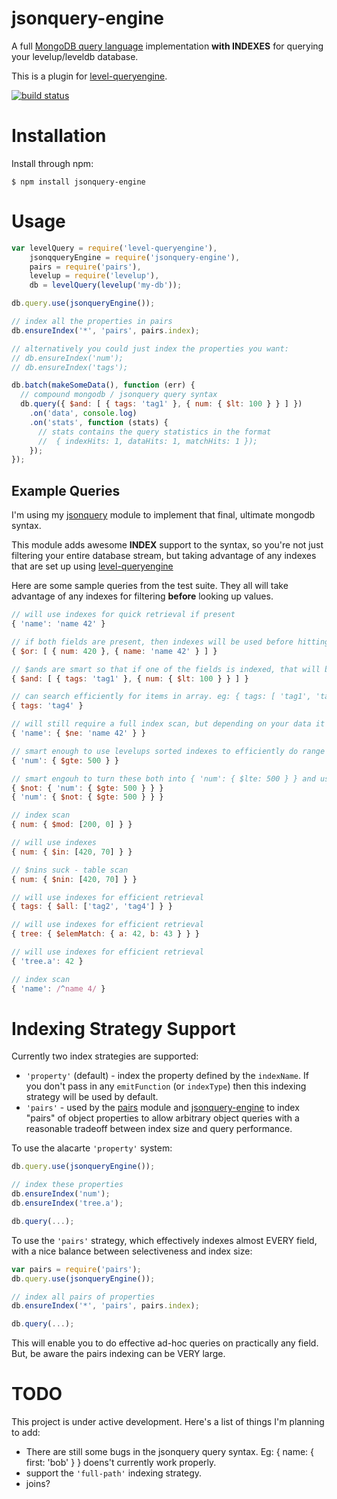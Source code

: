 # jsonquery-engine

A full [MongoDB query language](http://docs.mongodb.org/manual/reference/operator/)
implementation **with INDEXES** for querying your levelup/leveldb database.

This is a plugin for [level-queryengine](https://github.com/eugeneware/level-queryengine).

[![build status](https://secure.travis-ci.org/eugeneware/jsonquery-engine.png)](http://travis-ci.org/eugeneware/jsonquery-engine)

# Installation

Install through npm:

```
$ npm install jsonquery-engine
```

# Usage

``` js
var levelQuery = require('level-queryengine'),
    jsonqqueryEngine = require('jsonquery-engine'),
    pairs = require('pairs'),
    levelup = require('levelup'),
    db = levelQuery(levelup('my-db'));

db.query.use(jsonqueryEngine());

// index all the properties in pairs
db.ensureIndex('*', 'pairs', pairs.index);

// alternatively you could just index the properties you want:
// db.ensureIndex('num');
// db.ensureIndex('tags');

db.batch(makeSomeData(), function (err) {
  // compound mongodb / jsonquery query syntax
  db.query({ $and: [ { tags: 'tag1' }, { num: { $lt: 100 } } ] })
    .on('data', console.log)
    .on('stats', function (stats) {
      // stats contains the query statistics in the format
      //  { indexHits: 1, dataHits: 1, matchHits: 1 });
    });
});
```

## Example Queries

I'm using my [jsonquery](https://github.com/eugeneware/jsonquery) module to
implement that final, ultimate mongodb syntax.

This module adds awesome **INDEX** support to the syntax, so you're not just
filtering your entire database stream, but taking advantage of any indexes
that are set up using [level-queryengine](https://github.com/eugeneware/level-queryengine)

Here are some sample queries from the test suite. They all will take advantage
of any indexes for filtering **before** looking up values.

``` js
// will use indexes for quick retrieval if present
{ 'name': 'name 42' }

// if both fields are present, then indexes will be used before hitting values
{ $or: [ { num: 420 }, { name: 'name 42' } ] }

// $ands are smart so that if one of the fields is indexed, that will be used for retrieval
{ $and: [ { tags: 'tag1' }, { num: { $lt: 100 } } ] }

// can search efficiently for items in array. eg: { tags: [ 'tag1', 'tag4' ] }
{ tags: 'tag4' }

// will still require a full index scan, but depending on your data it won't need to do a full db scan
{ 'name': { $ne: 'name 42' } }

// smart enough to use levelups sorted indexes to efficiently do range queries BEFORE fetching data
{ 'num': { $gte: 500 } }

// smart engouh to turn these both into { 'num': { $lte: 500 } } and use and index range lookup
{ $not: { 'num': { $gte: 500 } } }
{ 'num': { $not: { $gte: 500 } } }

// index scan
{ num: { $mod: [200, 0] } }

// will use indexes
{ num: { $in: [420, 70] } }

// $nins suck - table scan
{ num: { $nin: [420, 70] } }

// will use indexes for efficient retrieval
{ tags: { $all: ['tag2', 'tag4'] } }

// will use indexes for efficient retrieval
{ tree: { $elemMatch: { a: 42, b: 43 } } }

// will use indexes for efficient retrieval
{ 'tree.a': 42 }

// index scan
{ 'name': /^name 4/ }
```

# Indexing Strategy Support

Currently two index strategies are supported:

* `'property'` (default) - index the property defined by the `indexName`.
  If you don't pass in any `emitFunction` (or `indexType`) then this indexing
  strategy will be used by default.
* `'pairs'` - used by the [pairs](https://github.com/eugeneware/pairs) module
   and [jsonquery-engine](https://github.com/eugeneware/jsonquery-engine) to
   index "pairs" of object properties to allow arbitrary object queries with
   a reasonable tradeoff between index size and query performance.

To use the alacarte `'property'` system:

``` js
db.query.use(jsonqueryEngine());

// index these properties
db.ensureIndex('num');
db.ensureIndex('tree.a');

db.query(...);
```

To use the `'pairs'` strategy, which effectively indexes almost EVERY field,
with a nice balance between selectiveness and index size:

``` js
var pairs = require('pairs');
db.query.use(jsonqueryEngine());

// index all pairs of properties
db.ensureIndex('*', 'pairs', pairs.index);

db.query(...);
```

This will enable you to do effective ad-hoc queries on practically any field.
But, be aware the pairs indexing can be VERY large.

# TODO

This project is under active development. Here's a list of things I'm planning to add:

* There are still some bugs in the jsonquery query syntax. Eg: { name: { first: 'bob' } } doens't currently work properly.
* support the `'full-path'` indexing strategy.
* joins?
